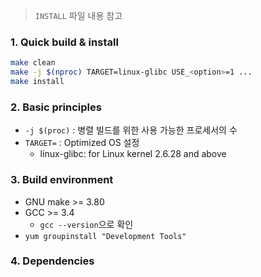 ﻿> `INSTALL` 파일 내용 참고

### 1. Quick build & install

```bash
make clean
make -j $(nproc) TARGET=linux-glibc USE_<option>=1 ...
make install
```



### 2. Basic principles

- `-j $(proc)` : 병렬 빌드를 위한 사용 가능한 프로세서의 수
- `TARGET=` : Optimized OS 설정 
  - linux-glibc: for Linux kernel 2.6.28 and above



### 3. Build environment

- GNU make >= 3.80
- GCC >= 3.4
  - `gcc --version`으로 확인
- `yum groupinstall "Development Tools"`



### 4. Dependencies


